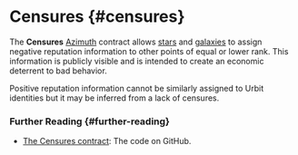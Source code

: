 # Censures {#censures}

The **Censures** [Azimuth](azimuth.md) contract allows [stars](star.md) and [galaxies](galaxy.md) to assign negative reputation information to other points of equal or lower rank. This information is publicly visible and is intended to create an economic deterrent to bad behavior.

Positive reputation information cannot be similarly assigned to Urbit identities but it may be inferred from a lack of censures.

### Further Reading {#further-reading}

- [The Censures contract](https://github.com/urbit/azimuth/blob/master/contracts/Censures.sol): The code on GitHub.
